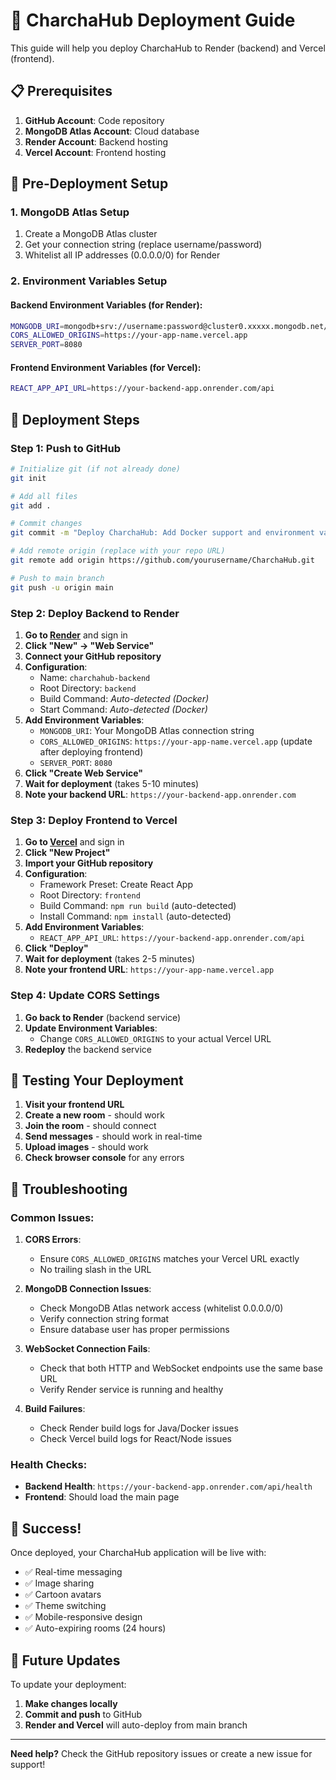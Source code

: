 # 🚀 CharchaHub Deployment Guide

This guide will help you deploy CharchaHub to Render (backend) and Vercel (frontend).

## 📋 Prerequisites

1. **GitHub Account**: Code repository
2. **MongoDB Atlas Account**: Cloud database
3. **Render Account**: Backend hosting
4. **Vercel Account**: Frontend hosting

## 🔧 Pre-Deployment Setup

### 1. MongoDB Atlas Setup
1. Create a MongoDB Atlas cluster
2. Get your connection string (replace username/password)
3. Whitelist all IP addresses (0.0.0.0/0) for Render

### 2. Environment Variables Setup

#### Backend Environment Variables (for Render):
```bash
MONGODB_URI=mongodb+srv://username:password@cluster0.xxxxx.mongodb.net/charchahub?retryWrites=true&w=majority&appName=Cluster0&ssl=true&authSource=admin&connectTimeoutMS=10000&socketTimeoutMS=10000
CORS_ALLOWED_ORIGINS=https://your-app-name.vercel.app
SERVER_PORT=8080
```

#### Frontend Environment Variables (for Vercel):
```bash
REACT_APP_API_URL=https://your-backend-app.onrender.com/api
```

## 🚀 Deployment Steps

### Step 1: Push to GitHub

```bash
# Initialize git (if not already done)
git init

# Add all files
git add .

# Commit changes
git commit -m "Deploy CharchaHub: Add Docker support and environment variables"

# Add remote origin (replace with your repo URL)
git remote add origin https://github.com/yourusername/CharchaHub.git

# Push to main branch
git push -u origin main
```

### Step 2: Deploy Backend to Render

1. **Go to [Render](https://render.com)** and sign in
2. **Click "New" → "Web Service"**
3. **Connect your GitHub repository**
4. **Configuration**:
   - Name: `charchahub-backend`
   - Root Directory: `backend`
   - Build Command: *Auto-detected (Docker)*
   - Start Command: *Auto-detected (Docker)*
5. **Add Environment Variables**:
   - `MONGODB_URI`: Your MongoDB Atlas connection string
   - `CORS_ALLOWED_ORIGINS`: `https://your-app-name.vercel.app` (update after deploying frontend)
   - `SERVER_PORT`: `8080`
6. **Click "Create Web Service"**
7. **Wait for deployment** (takes 5-10 minutes)
8. **Note your backend URL**: `https://your-backend-app.onrender.com`

### Step 3: Deploy Frontend to Vercel

1. **Go to [Vercel](https://vercel.com)** and sign in
2. **Click "New Project"**
3. **Import your GitHub repository**
4. **Configuration**:
   - Framework Preset: Create React App
   - Root Directory: `frontend`
   - Build Command: `npm run build` (auto-detected)
   - Install Command: `npm install` (auto-detected)
5. **Add Environment Variables**:
   - `REACT_APP_API_URL`: `https://your-backend-app.onrender.com/api`
6. **Click "Deploy"**
7. **Wait for deployment** (takes 2-5 minutes)
8. **Note your frontend URL**: `https://your-app-name.vercel.app`

### Step 4: Update CORS Settings

1. **Go back to Render** (backend service)
2. **Update Environment Variables**:
   - Change `CORS_ALLOWED_ORIGINS` to your actual Vercel URL
3. **Redeploy** the backend service

## 🧪 Testing Your Deployment

1. **Visit your frontend URL**
2. **Create a new room** - should work
3. **Join the room** - should connect
4. **Send messages** - should work in real-time
5. **Upload images** - should work
6. **Check browser console** for any errors

## 🔧 Troubleshooting

### Common Issues:

1. **CORS Errors**:
   - Ensure `CORS_ALLOWED_ORIGINS` matches your Vercel URL exactly
   - No trailing slash in the URL

2. **MongoDB Connection Issues**:
   - Check MongoDB Atlas network access (whitelist 0.0.0.0/0)
   - Verify connection string format
   - Ensure database user has proper permissions

3. **WebSocket Connection Fails**:
   - Check that both HTTP and WebSocket endpoints use the same base URL
   - Verify Render service is running and healthy

4. **Build Failures**:
   - Check Render build logs for Java/Docker issues
   - Check Vercel build logs for React/Node issues

### Health Checks:

- **Backend Health**: `https://your-backend-app.onrender.com/api/health`
- **Frontend**: Should load the main page

## 🎉 Success!

Once deployed, your CharchaHub application will be live with:
- ✅ Real-time messaging
- ✅ Image sharing
- ✅ Cartoon avatars
- ✅ Theme switching
- ✅ Mobile-responsive design
- ✅ Auto-expiring rooms (24 hours)

## 🔄 Future Updates

To update your deployment:

1. **Make changes locally**
2. **Commit and push** to GitHub
3. **Render and Vercel** will auto-deploy from main branch

---

**Need help?** Check the GitHub repository issues or create a new issue for support!
